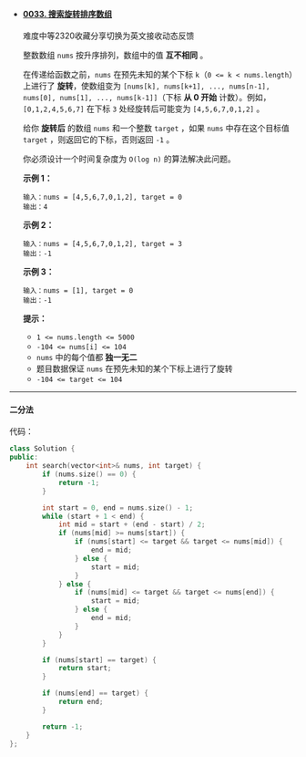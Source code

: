 - #### [0033. 搜索旋转排序数组](https://leetcode.cn/problems/search-in-rotated-sorted-array/)

  难度中等2320收藏分享切换为英文接收动态反馈

  整数数组 `nums` 按升序排列，数组中的值 **互不相同** 。

  在传递给函数之前，`nums` 在预先未知的某个下标 `k`（`0 <= k < nums.length`）上进行了 **旋转**，使数组变为 `[nums[k], nums[k+1], ..., nums[n-1], nums[0], nums[1], ..., nums[k-1]]`（下标 **从 0 开始** 计数）。例如， `[0,1,2,4,5,6,7]` 在下标 `3` 处经旋转后可能变为 `[4,5,6,7,0,1,2]` 。

  给你 **旋转后** 的数组 `nums` 和一个整数 `target` ，如果 `nums` 中存在这个目标值 `target` ，则返回它的下标，否则返回 `-1` 。

  你必须设计一个时间复杂度为 `O(log n)` 的算法解决此问题。

   

  **示例 1：**

  ```
  输入：nums = [4,5,6,7,0,1,2], target = 0
  输出：4
  ```

  **示例 2：**

  ```
  输入：nums = [4,5,6,7,0,1,2], target = 3
  输出：-1
  ```

  **示例 3：**

  ```
  输入：nums = [1], target = 0
  输出：-1
  ```

   

  **提示：**

  - `1 <= nums.length <= 5000`
  - `-104 <= nums[i] <= 104`
  - `nums` 中的每个值都 **独一无二**
  - 题目数据保证 `nums` 在预先未知的某个下标上进行了旋转
  - `-104 <= target <= 104`

---

#### 二分法

代码：

```c++
class Solution {
public:
    int search(vector<int>& nums, int target) {
        if (nums.size() == 0) {
            return -1;
        }

        int start = 0, end = nums.size() - 1;
        while (start + 1 < end) {
            int mid = start + (end - start) / 2;
            if (nums[mid] >= nums[start]) {
                if (nums[start] <= target && target <= nums[mid]) {
                    end = mid;
                } else {
                    start = mid;
                }
            } else {
                if (nums[mid] <= target && target <= nums[end]) {
                    start = mid;
                } else {
                    end = mid;
                }
            }
        }

        if (nums[start] == target) {
            return start;
        }

        if (nums[end] == target) {
            return end;
        }

        return -1;
    }
};
```

